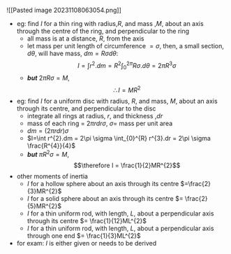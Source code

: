 ![[Pasted image 20231108063054.png]]
- eg: find $I$ for a thin ring with radius,$R$, and mass ,$M$, about an axis through the centre of the ring, and perpendicular to the ring
	- all mass is at a distance, $R$, from the axis
	- let mass per unit length of circumference $=\sigma$, then, a small section, $d\theta$, will have mass, $dm = R\sigma d\theta$: $$I = \int r^{2}.dm = R^{2} \int_{0}^{2\pi} R\sigma.d\theta = 2\pi R^{3}\sigma$$
	- ***but*** $2\pi R\sigma = M$, $$\therefore I=MR^{2}$$
- eg: find $I$ for a uniform disc with radius, $R$, and mass, $M$, about an axis through its centre, and perpendicular to the disc 
	- integrate all rings at radius, $r$, and thickness ,$dr$
	- mass of each ring = $2\pi rdr\sigma$, $\sigma =$ mass per unit area
	- $dm = (2\pi rdr)\sigma$
	- $I=\int r^{2}.dm = 2\pi \sigma \int_{0}^{R} r^{3}.dr = 2\pi \sigma \frac{R^{4}}{4}$
	- ***but*** $\pi R^{2}\sigma = M$, $$\therefore I = \frac{1}{2}MR^{2}$$
- other moments of inertia
	- $I$ for a hollow sphere about an axis through its centre $=\frac{2}{3}MR^{2}$
	- $I$ for a solid sphere about an axis through its centre $= \frac{2}{5}MR^{2}$
	- $I$ for a thin uniform rod, with length, ${} L$, about a perpendicular axis through its centre $= \frac{1}{12}ML^{2}$
	- $I$ for a thin uniform rod, with length, ${} L$, about a perpendicular axis through one end $= \frac{1}{3}ML^{2}$
- for exam: $I$ is either given or needs to be derived
